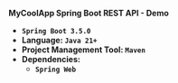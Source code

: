 **MyCoolApp Spring Boot REST API - Demo**

- **`Spring Boot 3.5.0`**
- **Language: `Java 21+`**
- **Project Management Tool: `Maven`**
- **Dependencies:**
  - **`Spring Web`**
